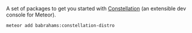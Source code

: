 A set of packages to get you started with [Constellation](https://atmospherejs.com/babrahams/constellation) (an extensible dev console for Meteor).

`meteor add babrahams:constellation-distro`
